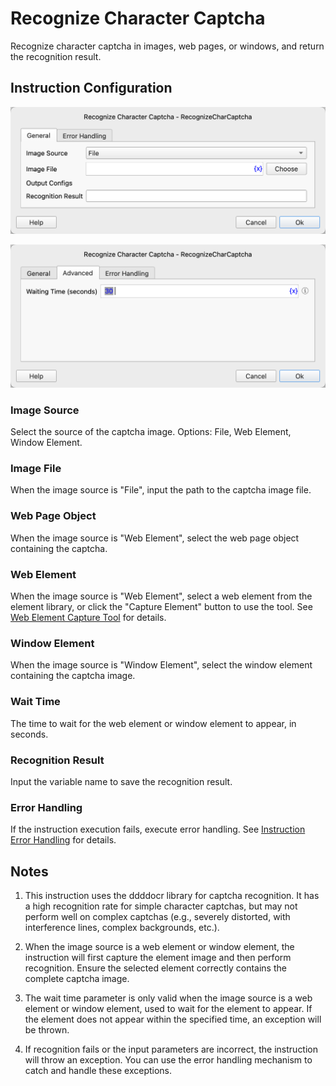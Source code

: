 # Recognize Character Captcha

Recognize character captcha in images, web pages, or windows, and return the recognition result.

## Instruction Configuration

![Recognize Character Captcha General Config Dialog](recognize_char_captcha_general_config.png)

![Recognize Character Captcha Advanced Config Dialog](recognize_char_captcha_advanced_config.png)

### Image Source

Select the source of the captcha image. Options: File, Web Element, Window Element.

### Image File

When the image source is "File", input the path to the captcha image file.

### Web Page Object

When the image source is "Web Element", select the web page object containing the captcha.

### Web Element

When the image source is "Web Element", select a web element from the element library, or click the "Capture Element" button to use the tool. See [Web Element Capture Tool](../../../manual/web_element_capture_tool.md) for details.

### Window Element

When the image source is "Window Element", select the window element containing the captcha image.

### Wait Time

The time to wait for the web element or window element to appear, in seconds.

### Recognition Result

Input the variable name to save the recognition result.

### Error Handling

If the instruction execution fails, execute error handling. See [Instruction Error Handling](../../../manual/error_handling.md) for details.

## Notes

1. This instruction uses the ddddocr library for captcha recognition. It has a high recognition rate for simple character captchas, but may not perform well on complex captchas (e.g., severely distorted, with interference lines, complex backgrounds, etc.).

2. When the image source is a web element or window element, the instruction will first capture the element image and then perform recognition. Ensure the selected element correctly contains the complete captcha image.

3. The wait time parameter is only valid when the image source is a web element or window element, used to wait for the element to appear. If the element does not appear within the specified time, an exception will be thrown.

4. If recognition fails or the input parameters are incorrect, the instruction will throw an exception. You can use the error handling mechanism to catch and handle these exceptions.
